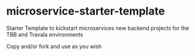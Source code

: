 # microservice-starter-template
Starter Template to kickstart microservices new backend projects for the TBB and Travala environments

Copy and/or fork and use as you wish 
